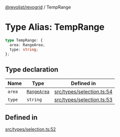 [@revolist/revogrid](README.md) / TempRange

# Type Alias: TempRange

```ts
type TempRange: {
  area: RangeArea;
  type: string;
};
```

## Type declaration

| Name | Type | Defined in |
| ------ | ------ | ------ |
| `area` | [`RangeArea`](TypeAlias.RangeArea.md) | [src/types/selection.ts:54](https://github.com/revolist/revogrid/blob/74012ec30398bf39d0acc929bd7f7963856aba4e/src/types/selection.ts#L54) |
| `type` | `string` | [src/types/selection.ts:53](https://github.com/revolist/revogrid/blob/74012ec30398bf39d0acc929bd7f7963856aba4e/src/types/selection.ts#L53) |

## Defined in

[src/types/selection.ts:52](https://github.com/revolist/revogrid/blob/74012ec30398bf39d0acc929bd7f7963856aba4e/src/types/selection.ts#L52)
